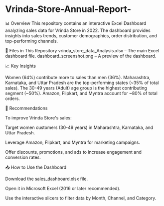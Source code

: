 # Vrinda-Store-Annual-Report-

📊 Overview
This repository contains an interactive Excel Dashboard analyzing sales data for Vrinda Store in 2022. The dashboard provides insights into sales trends, customer demographics, order distribution, and top-performing channels.

📂 Files in This Repository
vrinda_store_data_Analysis.xlsx – The main Excel dashboard file.
dashboard_screenshot.png – A preview of the dashboard.

📈 Key Insights

Women (64%) contribute more to sales than men (36%).
Maharashtra, Karnataka, and Uttar Pradesh are the top-performing states (~35% of total sales).
The 30-49 years (Adult) age group is the highest contributing segment (~50%).
Amazon, Flipkart, and Myntra account for ~80% of total orders.

🎯 Recommendations

To improve Vrinda Store's sales:

Target women customers (30-49 years) in Maharashtra, Karnataka, and Uttar Pradesh.

Leverage Amazon, Flipkart, and Myntra for marketing campaigns.

Offer discounts, promotions, and ads to increase engagement and conversion rates.

📥 How to Use the Dashboard

Download the sales_dashboard.xlsx file.

Open it in Microsoft Excel (2016 or later recommended).

Use the interactive slicers to filter data by Month, Channel, and Category.
